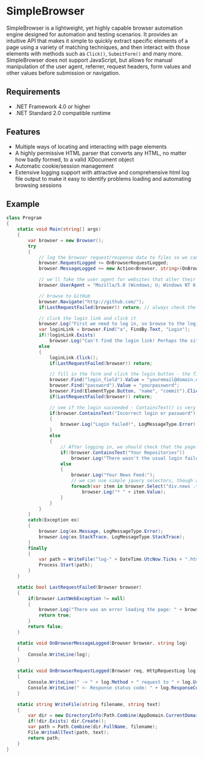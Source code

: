 SimpleBrowser
=============
SimpleBrowser is a lightweight, yet highly capable browser automation engine designed for automation and testing scenarios.
It provides an intuitive API that makes it simple to quickly extract specific elements of a page using a variety of matching
techniques, and then interact with those elements with methods such as `Click()`, `SubmitForm()` and many more. SimpleBrowser
does not support JavaScript, but allows for manual manipulation of the user agent, referrer, request headers, form values and
other values before submission or navigation.

Requirements
------------
* .NET Framework 4.0 or higher
* .NET Standard 2.0 compatible runtime

Features
--------
* Multiple ways of locating and interacting with page elements
* A highly permissive HTML parser that converts any HTML, no matter how badly formed, to a valid XDocument object
* Automatic cookie/session management
* Extensive logging support with attractive and comprehensive html log file output to make it easy to identify problems loading and automating browsing sessions

Example
-------

``` c#
class Program
{
	static void Main(string[] args)
	{
		var browser = new Browser();
		try
		{
			// log the browser request/response data to files so we can interrogate them in case of an issue with our scraping
			browser.RequestLogged += OnBrowserRequestLogged;
			browser.MessageLogged += new Action<Browser, string>(OnBrowserMessageLogged);

			// we'll fake the user agent for websites that alter their content for unrecognised browsers
			browser.UserAgent = "Mozilla/5.0 (Windows; U; Windows NT 6.1; en-US) AppleWebKit/534.10 (KHTML, like Gecko) Chrome/8.0.552.224 Safari/534.10";

			// browse to GitHub
			browser.Navigate("http://github.com/");
			if(LastRequestFailed(browser)) return; // always check the last request in case the page failed to load

			// click the login link and click it
			browser.Log("First we need to log in, so browse to the login page, fill in the login details and submit the form.");
			var loginLink = browser.Find("a", FindBy.Text, "Login");
			if(!loginLink.Exists)
				browser.Log("Can't find the login link! Perhaps the site is down for maintenance?");
			else
			{
				loginLink.Click();
				if(LastRequestFailed(browser)) return;

				// fill in the form and click the login button - the fields are easy to locate because they have ID attributes
				browser.Find("login_field").Value = "youremail@domain.com";
				browser.Find("password").Value = "yourpassword";
				browser.Find(ElementType.Button, "name", "commit").Click();
				if(LastRequestFailed(browser)) return;

				// see if the login succeeded - ContainsText() is very forgiving, so don't worry about whitespace, casing, html tags separating the text, etc.
				if(browser.ContainsText("Incorrect login or password"))
				{
					browser.Log("Login failed!", LogMessageType.Error);
				}
				else
				{
					// After logging in, we should check that the page contains elements that we recognise
					if(!browser.ContainsText("Your Repositories"))
						browser.Log("There wasn't the usual login failure message, but the text we normally expect isn't present on the page");
					else
					{
						browser.Log("Your News Feed:");
						// we can use simple jquery selectors, though advanced selectors are yet to be implemented
						foreach(var item in browser.Select("div.news .title"))
							browser.Log("* " + item.Value);
					}
				}
			}
		}
		catch(Exception ex)
		{
			browser.Log(ex.Message, LogMessageType.Error);
			browser.Log(ex.StackTrace, LogMessageType.StackTrace);
		}
		finally
		{
			var path = WriteFile("log-" + DateTime.UtcNow.Ticks + ".html", browser.RenderHtmlLogFile("SimpleBrowser Sample - Request Log"));
			Process.Start(path);
		}
	}

	static bool LastRequestFailed(Browser browser)
	{
		if(browser.LastWebException != null)
		{
			browser.Log("There was an error loading the page: " + browser.LastWebException.Message);
			return true;
		}
		return false;
	}

	static void OnBrowserMessageLogged(Browser browser, string log)
	{
		Console.WriteLine(log);
	}

	static void OnBrowserRequestLogged(Browser req, HttpRequestLog log)
	{
		Console.WriteLine(" -> " + log.Method + " request to " + log.Url);
		Console.WriteLine(" <- Response status code: " + log.ResponseCode);
	}

	static string WriteFile(string filename, string text)
	{
		var dir = new DirectoryInfo(Path.Combine(AppDomain.CurrentDomain.BaseDirectory, "Logs"));
		if(!dir.Exists) dir.Create();
		var path = Path.Combine(dir.FullName, filename);
		File.WriteAllText(path, text);
		return path;
	}
}
```